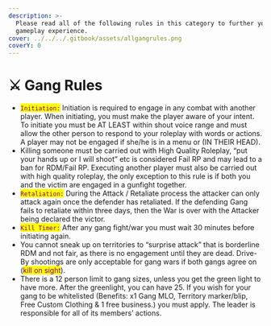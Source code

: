 ```yaml
---
description: >-
  Please read all of the following rules in this category to further your
  gameplay experience.
cover: ../../../.gitbook/assets/allgangrules.png
coverY: 0
---
```


# ⚔ Gang Rules



* <mark style="color:purple;">`Initiation:`</mark> Initiation is required to engage in any combat with another player. When initiating, you must make the player aware of your intent. To initiate you must be AT LEAST within shout voice range and must allow the other person to respond to your roleplay with words or actions. A player may not be engaged if she/he is in a menu or (IN THEIR HEAD).
* Killing someone must be carried out with High Quality Roleplay, “put your hands up or I will shoot” etc is considered Fail RP and may lead to a ban for RDM/Fail RP. Executing another player must also be carried out with high quality roleplay, the only exception to this rule is if both you and the victim are engaged in a gunfight together.
* <mark style="color:purple;">`Retaliation:`</mark> During the Attack / Retaliate process the attacker can only attack again once the defender has retaliated. If the defending Gang fails to retaliate within three days, then the War is over with the Attacker being declared the victor.
* <mark style="color:purple;">`Kill Timer:`</mark> After any gang fight/war you must wait 30 minutes before initiating again.
* You cannot sneak up on territories to “surprise attack” that is borderline RDM and not fair, as there is no engagement until they are dead. Drive-By shootings are only acceptable for gang wars if both gangs agree on (<mark style="color:purple;">kill on sight</mark>).&#x20;
* There is a 12 person limit to gang sizes, unless you get the green light to have more. After the greenlight, you can have 25. If you wish for your gang to be whitelisted (Benefits: x1 Gang MLO, Territory marker/blip, Free Custom Clothing & 1 free business.) you must apply. The leader is responsible for all of its members’ actions.

